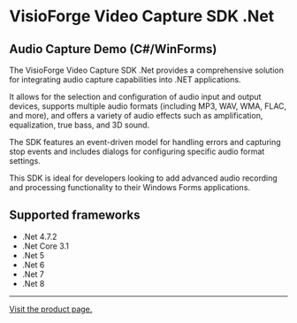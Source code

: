 ﻿# VisioForge Video Capture SDK .Net

## Audio Capture Demo (C#/WinForms)

The VisioForge Video Capture SDK .Net provides a comprehensive solution for integrating audio capture capabilities into .NET applications.

It allows for the selection and configuration of audio input and output devices, supports multiple audio formats (including MP3, WAV, WMA, FLAC, and more), and offers a variety of audio effects such as amplification, equalization, true bass, and 3D sound.

The SDK features an event-driven model for handling errors and capturing stop events and includes dialogs for configuring specific audio format settings.

This SDK is ideal for developers looking to add advanced audio recording and processing functionality to their Windows Forms applications.

## Supported frameworks

* .Net 4.7.2
* .Net Core 3.1
* .Net 5
* .Net 6
* .Net 7
* .Net 8

---

[Visit the product page.](https://www.visioforge.com/video-capture-sdk-net)

